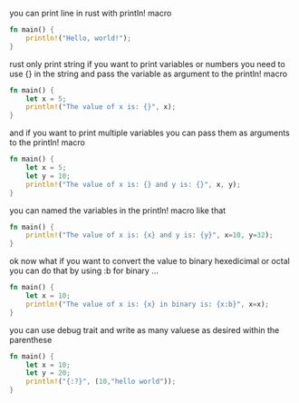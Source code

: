 



you can print line in rust with println! macro

```rust
fn main() {
    println!("Hello, world!");
}
```


rust only print string if you want to print variables or numbers you need to use {} in the string and pass the variable as argument to the println! macro

```rust
fn main() {
    let x = 5;
    println!("The value of x is: {}", x);
}
```

and if you want to print multiple variables you can pass them as arguments to the println! macro

```rust
fn main() {
    let x = 5;
    let y = 10;
    println!("The value of x is: {} and y is: {}", x, y);
}
```
you can named the variables in the println! macro 
like that 

```rust
fn main() {
    println!("The value of x is: {x} and y is: {y}", x=10, y=32);
}
```


ok now what if you want to convert the value to binary hexedicimal or octal you can do that by using :b for binary ...


```rust
fn main() {
    let x = 10;
    println!("The value of x is: {x} in binary is: {x:b}", x=x);
}
```

you can use debug trait and write as many valuese as desired within the parenthese


```rust
fn main() {
    let x = 10;
    let y = 20;
    println!("{:?}", (10,"hello world"));
}
```
